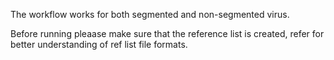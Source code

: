 The workflow works for both segmented and non-segmented virus.

Before running pleaase make sure that the reference list is created, refer for better understanding of ref list file formats.
